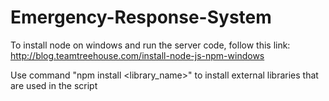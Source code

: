 # Emergency-Response-System

To install node on windows and run the server code, follow this link:
http://blog.teamtreehouse.com/install-node-js-npm-windows

Use command "npm install <library_name>" to install external libraries that are used in the script
